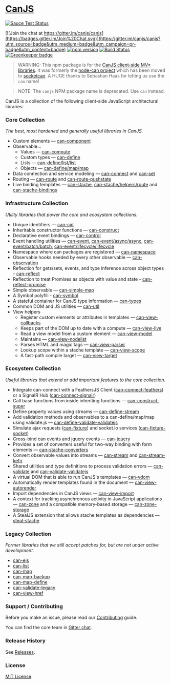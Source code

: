 # [CanJS](https://canjs.com/)

 [![Sauce Test Status](https://saucelabs.com/browser-matrix/canjs.svg)](https://saucelabs.com/u/canjs)

[![Join the chat at https://gitter.im/canjs/canjs](https://badges.gitter.im/Join%20Chat.svg)](https://gitter.im/canjs/canjs?utm_source=badge&utm_medium=badge&utm_campaign=pr-badge&utm_content=badge)
[![npm version](https://badge.fury.io/js/can.svg)](https://www.npmjs.com/package/can)
[![Build Status](https://travis-ci.org/canjs/canjs.svg?branch=master)](https://travis-ci.org/canjs/canjs)
[![Greenkeeper badge](https://badges.greenkeeper.io/canjs/canjs.svg)](https://greenkeeper.io/)

> WARNING: This npm package is for the [CanJS client-side MV* libraries](https://canjs.com). It was formerly
the [node-can project](https://github.com/sebi2k1/node-can) which has been moved 
to [socketcan](https://www.npmjs.com/package/socketcan). A HUGE thanks to Sebastian Haas for 
letting us use the `can` name!

> NOTE: The `canjs` NPM package name is deprecated. Use `can` instead.

CanJS is a collection of the following client-side JavaScript architectural libraries:

### Core Collection

_The best, most hardened and generally useful libraries in CanJS._

- Custom elements — [can-component](https://canjs.com/doc/can-component.html)
- Observable…
  - Values — [can-compute](https://canjs.com/doc/can-compute.html)
  - Custom types — [can-define](https://canjs.com/doc/can-define.html)
  - Lists — [can-define/list/list](https://canjs.com/doc/can-define/list/list.html)
  - Objects — [can-define/map/map](https://canjs.com/doc/can-define/map/map.html)
- Data connection and service modeling — [can-connect](https://canjs.com/doc/can-connect.html) and [can-set](https://canjs.com/doc/can-set.html)
- Routing — [can-route](https://canjs.com/doc/can-route.html) and [can-route-pushstate](https://canjs.com/doc/can-route-pushstate.html)
- Live binding templates — [can-stache](https://canjs.com/doc/can-stache.html), [can-stache/helpers/route](https://canjs.com/doc/can-stache/helpers/route.html) and [can-stache-bindings](https://canjs.com/doc/can-stache-bindings.html)

### Infrastructure Collection

_Utility libraries that power the core and ecosystem collections._

- Unique identifiers — [can-cid](https://canjs.com/doc/can-cid.html)
- Inheritable constructor functions — [can-construct](https://canjs.com/doc/can-construct.html)
- Declarative event bindings — [can-control](https://canjs.com/doc/can-control.html)
- Event handling utilities — [can-event](https://canjs.com/doc/can-event.html), [can-event/async/async](https://canjs.com/doc/can-event/async/async.html), [can-event/batch/batch](https://canjs.com/doc/can-event/batch/batch.html), [can-event/lifecycle/lifecycle](https://canjs.com/doc/can-event/lifecycle/lifecycle.html)
- Namespace where can packages are registered — [can-namespace](https://canjs.com/doc/can-namespace.html)
- Observable hooks needed by every other observable — [can-observation](https://canjs.com/doc/can-observation.html)
- Reflection for gets/sets, events, and type inference across object types - [can-reflect](https://canjs.com/doc/can-reflect.html)
- Reflection to treat Promises as objects with value and state - [can-reflect-promise](https://canjs.com/doc/can-reflect-promise.html)
- Simple observable — [can-simple-map](https://canjs.com/doc/can-simple-map.html)
- A Symbol polyfill - [can-symbol](https://canjs.com/doc/can-symbol.html)
- A stateful container for CanJS type information — [can-types](https://canjs.com/doc/can-types.html)
- Common DOM and JS utilities — [can-util](https://canjs.com/doc/can-util.html)
- View helpers
  - Register custom elements or attributes in templates — [can-view-callbacks](https://canjs.com/doc/can-view-callbacks.html)
  - Keeps part of the DOM up to date with a compute — [can-view-live](https://canjs.com/doc/can-view-live.html)
  - Read a view model from a custom element — [can-view-model](https://canjs.com/doc/can-view-model.html)
  - Maintains — [can-view-nodelist](https://canjs.com/doc/can-view-nodelist.html)
  - Parses HTML and magic tags — [can-view-parser](https://canjs.com/doc/can-view-parser.html)
  - Lookup scope within a stache template — [can-view-scope](https://canjs.com/doc/can-view-scope.html)
  - A fast-path compile target — [can-view-target](https://canjs.com/doc/can-view-target.html)

### Ecosystem Collection

_Useful libraries that extend or add important features to the core collection._

- Integrate can-connect with a FeathersJS Client ([can-connect-feathers](https://canjs.com/doc/can-connect-feathers.html)) or a SignalR Hub ([can-connect-signalr](https://canjs.com/doc/can-connect-signalr.html))
- Call base functions from inside inheriting functions — [can-construct-super](https://canjs.com/doc/can-construct-super.html)
- Define property values using streams — [can-define-stream](https://canjs.com/doc/can-define-stream.html)
- Add validation methods and observables to a can-define/map/map using validate.js — [can-define-validate-validatejs](https://canjs.com/doc/can-define-validate-validatejs.html)
- Simulate ajax requests ([can-fixture](https://canjs.com/doc/can-fixture.html)) and socket.io services ([can-fixture-socket](https://canjs.com/doc/can-fixture-socket.html))
- Cross-bind can events and jquery events — [can-jquery](https://canjs.com/doc/can-jquery.html)
- Provides a set of converters useful for two-way binding with form elements — [can-stache-converters](https://canjs.com/doc/can-stache-converters.html)
- Convert observable values into streams — [can-stream](https://canjs.com/doc/can-stream.html) and [can-stream-kefir](https://canjs.com/doc/can-stream-kefir.html)
- Shared utilities and type definitions to process validation errors — [can-validate](https://canjs.com/doc/can-validate.html) and [can-validate-validatejs](https://canjs.com/doc/can-validate-validatejs.html)
- A virtual DOM that is able to run CanJS's templates — [can-vdom](https://canjs.com/doc/can-vdom.html)
- Automatically render templates found in the document — [can-view-autorender](https://canjs.com/doc/can-view-autorender.html)
- Import dependencies in CanJS views — [can-view-import](https://canjs.com/doc/can-view-import.html)
- A context for tracking asynchronous activity in JavaScript applications — [can-zone](https://canjs.com/doc/can-zone.html) and a compatible memory-based storage — [can-zone-storage](https://canjs.com/doc/can-zone-storage.html)
- A StealJS extension that allows stache templates as dependencies — [steal-stache](https://canjs.com/doc/steal-stache.html)

### Legacy Collection

_Former libraries that we still accept patches for, but are not under active development._

- [can-ejs](https://canjs.com/doc/can-ejs.html)
- [can-list](https://canjs.com/doc/can-list.html)
- [can-map](https://canjs.com/doc/can-map.html)
- [can-map-backup](https://canjs.com/doc/can-map-backup.html)
- [can-map-define](https://canjs.com/doc/can-map-define.html)
- [can-validate-legacy](https://canjs.com/doc/can-validate-legacy.html)
- [can-view-href](https://canjs.com/doc/can-view-href.html)

### Support / Contributing

Before you make an issue, please read our [Contributing](https://canjs.com/doc/guides/contribute.html) guide.

You can find the core team in [Gitter chat](https://gitter.im/canjs/canjs).

### Release History

See [Releases](https://github.com/canjs/canjs/releases).

### License

[MIT License](license.md).
